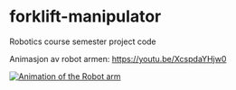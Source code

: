 # forklift-manipulator
Robotics course semester project code

Animasjon av robot armen: https://youtu.be/XcspdaYHjw0


[![Animation of the Robot arm](https://img.youtube.com/vi/XcspdaYHjw0/0.jpg)](https://www.youtube.com/watch?v=XcspdaYHjw0&)

